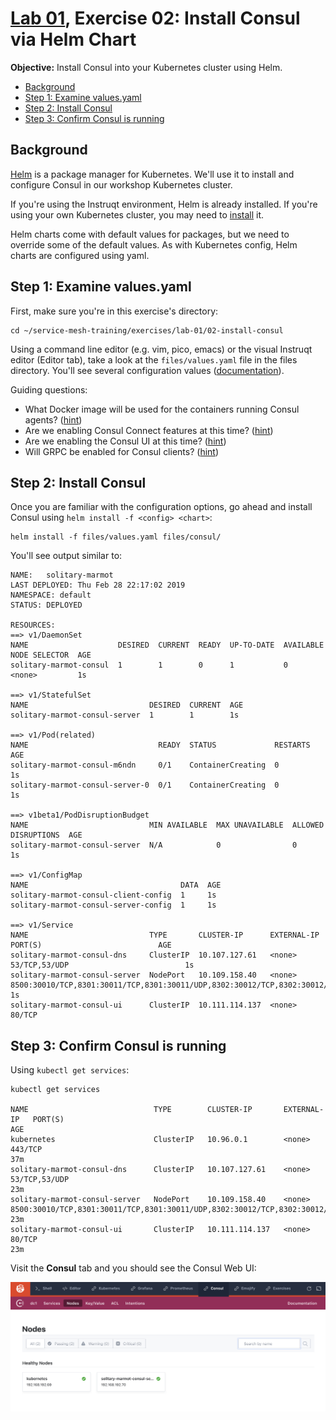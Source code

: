 # [Lab 01](../index.md), Exercise 02: Install Consul via Helm Chart

**Objective:** Install Consul into your Kubernetes cluster using Helm.

* [Background](#background)
* [Step 1: Examine values.yaml](#step-1-examine-valuesyaml)
* [Step 2: Install Consul](#step-2-install-consul)
* [Step 3: Confirm Consul is running](#step-3-confirm-consul-is-running)

## Background

[Helm](https://helm.sh) is a package manager for Kubernetes. We'll use it to install and configure Consul in our workshop Kubernetes cluster.

If you're using the Instruqt environment, Helm is already installed. If you're using your own Kubernetes cluster, you may need to [install](https://github.com/helm/helm#install) it.

Helm charts come with default values for packages, but we need to override some of the default values. As with Kubernetes config, Helm charts are configured using yaml.

## Step 1: Examine values.yaml

First, make sure you're in this exercise's directory:

```
cd ~/service-mesh-training/exercises/lab-01/02-install-consul
```

Using a command line editor (e.g. vim, pico, emacs) or the visual Instruqt editor (Editor tab), take a look at the `files/values.yaml` file in the files directory. You'll see several configuration values ([documentation](https://www.consul.io/docs/platform/k8s/helm.html#configuration-values-)).

Guiding questions:

- What Docker image will be used for the containers running Consul agents? ([hint](https://www.consul.io/docs/platform/k8s/helm.html#v-global-image))
- Are we enabling Consul Connect features at this time? ([hint](https://www.consul.io/docs/platform/k8s/helm.html#v-server-connect))
- Are we enabling the Consul UI at this time? ([hint](https://www.consul.io/docs/platform/k8s/helm.html#v-ui))
- Will GRPC be enabled for Consul clients? ([hint](https://www.consul.io/docs/platform/k8s/helm.html#v-client-grpc))

## Step 2: Install Consul

Once you are familiar with the configuration options, go ahead and install Consul using `helm install -f <config> <chart>`:

```
helm install -f files/values.yaml files/consul/
```

You'll see output similar to:

```
NAME:   solitary-marmot
LAST DEPLOYED: Thu Feb 28 22:17:02 2019
NAMESPACE: default
STATUS: DEPLOYED

RESOURCES:
==> v1/DaemonSet
NAME                    DESIRED  CURRENT  READY  UP-TO-DATE  AVAILABLE  NODE SELECTOR  AGE
solitary-marmot-consul  1        1        0      1           0          <none>         1s

==> v1/StatefulSet
NAME                           DESIRED  CURRENT  AGE
solitary-marmot-consul-server  1        1        1s

==> v1/Pod(related)
NAME                             READY  STATUS             RESTARTS  AGE
solitary-marmot-consul-m6ndn     0/1    ContainerCreating  0         1s
solitary-marmot-consul-server-0  0/1    ContainerCreating  0         1s

==> v1beta1/PodDisruptionBudget
NAME                           MIN AVAILABLE  MAX UNAVAILABLE  ALLOWED DISRUPTIONS  AGE
solitary-marmot-consul-server  N/A            0                0                    1s

==> v1/ConfigMap
NAME                                  DATA  AGE
solitary-marmot-consul-client-config  1     1s
solitary-marmot-consul-server-config  1     1s

==> v1/Service
NAME                           TYPE       CLUSTER-IP      EXTERNAL-IP  PORT(S)                          AGE
solitary-marmot-consul-dns     ClusterIP  10.107.127.61   <none>       53/TCP,53/UDP                          1s
solitary-marmot-consul-server  NodePort   10.109.158.40   <none>       8500:30010/TCP,8301:30011/TCP,8301:30011/UDP,8302:30012/TCP,8302:30012/UDP,8300:30013/TCP,8600:30014/TCP,8600:30014/UDP  1s
solitary-marmot-consul-ui      ClusterIP  10.111.114.137  <none>       80/TCP
```

## Step 3: Confirm Consul is running

Using `kubectl get services`:

```
kubectl get services

NAME                            TYPE        CLUSTER-IP       EXTERNAL-IP   PORT(S)                                                               AGE
kubernetes                      ClusterIP   10.96.0.1        <none>        443/TCP                                                               37m
solitary-marmot-consul-dns      ClusterIP   10.107.127.61    <none>        53/TCP,53/UDP                                                               23m
solitary-marmot-consul-server   NodePort    10.109.158.40    <none>        8500:30010/TCP,8301:30011/TCP,8301:30011/UDP,8302:30012/TCP,8302:30012/UDP,8300:30013/TCP,8600:30014/TCP,8600:30014/UDP   23m
solitary-marmot-consul-ui       ClusterIP   10.111.114.137   <none>        80/TCP                                                               23m
```

Visit the **Consul** tab and you should see the Consul Web UI:

![Consul UI](../../images/lab01-consul-ui.png "Consul Web UI")
